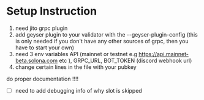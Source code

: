 # Setup Instruction

1) need jito grpc plugin
2) add geyser plugin to your validator with the  --geyser-plugin-config  (this is only needed if you don't have any other sources of grpc, then you have to start your own)
3) need 3 env variables API (mainnet or testnet e.g https://api.mainnet-beta.solona.com etc ), GRPC_URL, BOT_TOKEN (discord webhook url)
4) change certain lines in the file with your pubkey

do proper documentation !!!!

- [ ] need to add debugging info of why slot is skipped  

